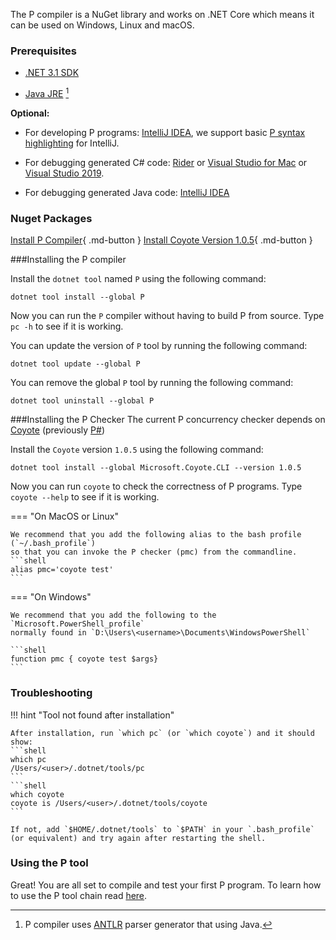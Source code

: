 The P compiler is a NuGet library and works on .NET Core which means it can be used on Windows, Linux and
macOS.

### Prerequisites
- [.NET 3.1 SDK](https://dotnet.microsoft.com/download/dotnet/3.1)

- [Java JRE](http://www.oracle.com/technetwork/java/javase/downloads/index.html) [^1]

[^1]: P compiler uses [ANTLR](https://www.antlr.org/) parser generator that using Java.

**Optional:**

- For developing P programs: [IntelliJ IDEA](https://www.jetbrains.com/idea/), we support basic [P syntax highlighting](syntaxhighlight.md) for IntelliJ.
  
- For debugging generated C# code: [Rider](https://www.jetbrains.com/rider/) or [Visual Studio for Mac](https://visualstudio.microsoft.com/vs/mac/) or [Visual Studio 2019](https://docs.microsoft.com/en-us/visualstudio/install/install-visual-studio).

- For debugging generated Java code: [IntelliJ IDEA](https://www.jetbrains.com/idea/)

### Nuget Packages

[Install P Compiler](https://www.nuget.org/packages/P/){ .md-button }
[Install Coyote Version 1.0.5](https://www.nuget.org/packages/Microsoft.Coyote/1.0.5){ .md-button }

###Installing the P compiler

Install the `dotnet tool` named `P` using the following command:

```shell
dotnet tool install --global P
```

Now you can run the `P` compiler without having to build P from source. Type `pc
-h` to see if it is working.

You can update the version of `P` tool by running the following command:

```shell
dotnet tool update --global P
```

You can remove the global `P` tool by running the following command:

```shell
dotnet tool uninstall --global P
```

###Installing the P Checker
The current P concurrency checker depends on [Coyote](https://microsoft.github.io/coyote/) (previously [P#](https://github.com/p-org/PSharp))

Install the `Coyote` version `1.0.5` using the following command:

```shell
dotnet tool install --global Microsoft.Coyote.CLI --version 1.0.5
```

Now you can run `coyote` to check the correctness of P programs. Type `coyote --help` to see if it is working.

=== "On MacOS or Linux"

    We recommend that you add the following alias to the bash profile (`~/.bash_profile`) 
    so that you can invoke the P checker (pmc) from the commandline.
    ```shell
    alias pmc='coyote test'
    ```

=== "On Windows"

    We recommend that you add the following to the `Microsoft.PowerShell_profile` 
    normally found in `D:\Users\<username>\Documents\WindowsPowerShell`

    ```shell
    function pmc { coyote test $args}
    ```

### Troubleshooting

!!! hint "Tool not found after installation"

    After installation, run `which pc` (or `which coyote`) and it should show:
    ```shell
    which pc
    /Users/<user>/.dotnet/tools/pc
    ```
    ```shell
    which coyote
    coyote is /Users/<user>/.dotnet/tools/coyote
    ```

    If not, add `$HOME/.dotnet/tools` to `$PATH` in your `.bash_profile` (or equivalent) and try again after restarting the shell.

### Using the P tool
Great! You are all set to compile and test your first P program. To learn how to use the P tool chain read [here](clientserver.md).
